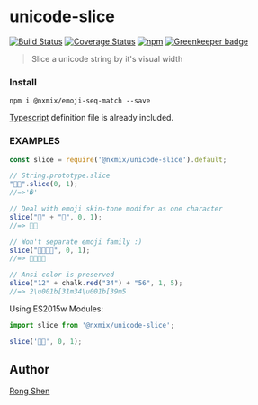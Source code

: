 # unicode-slice

[![Build Status](https://travis-ci.org/NXMIX/unicode-slice.svg?branch=master)](https://travis-ci.org/NXMIX/unicode-slice)
[![Coverage Status](https://coveralls.io/repos/github/NXMIX/unicode-slice/badge.svg)](https://coveralls.io/github/NXMIX/unicode-slice)
[![npm](https://img.shields.io/npm/v/unicode-slice.svg?maxAge=1000)](https://www.npmjs.com/package/unicode-slice/) [![Greenkeeper badge](https://badges.greenkeeper.io/NXMIX/unicode-slice.svg)](https://greenkeeper.io/)

> Slice a unicode string by it's visual width

### Install

`npm i @nxmix/emoji-seq-match --save`

[Typescript](https://www.typescriptlang.org) definition file is already included.

### EXAMPLES

```js
const slice = require('@nxmix/unicode-slice').default;

// String.prototype.slice
"👶🏽".slice(0, 1);
//=>'�'

// Deal with emoji skin-tone modifer as one character
slice("👶" + "🏽", 0, 1);
//=> 👶🏽

// Won't separate emoji family :)
slice("👩‍👩‍👦‍👦", 0, 1);
//=> 👩‍👩‍👦‍👦

// Ansi color is preserved
slice("12" + chalk.red("34") + "56", 1, 5);
//=> 2\u001b[31m34\u001b[39m5
```

Using ES2015w Modules:

```ts
import slice from '@nxmix/unicode-slice';

slice('👶🏽', 0, 1);
```

## Author

[Rong Shen](https://github.com/jacobbubu)
